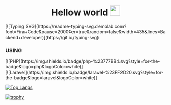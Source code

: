 <h1 align="center">Hellow world <img src="https://github.com/blackcater/blackcater/raw/main/images/Hi.gif" height="32"/></h1>
[![Typing SVG](https://readme-typing-svg.demolab.com?font=Fira+Code&pause=2000&center=true&random=false&width=435&lines=Backend+developer)](https://git.io/typing-svg)

<h3>USING</h3>
[![PHP](https://img.shields.io/badge/php-%23777BB4.svg?style=for-the-badge&logo=php&logoColor=white)]<br>
[![Laravel](https://img.shields.io/badge/laravel-%23FF2D20.svg?style=for-the-badge&logo=laravel&logoColor=white)]<br>


[![Top Langs](https://github-readme-stats.vercel.app/api/top-langs/?username=chokoladis)](https://github.com/anuraghazra/github-readme-stats)

[![trophy](https://github-profile-trophy.vercel.app/?username=chokoladis)](https://github.com/ryo-ma/github-profile-trophy)
<!--
**chokoladis/chokoladis** is a ✨ _special_ ✨ repository because its `README.md` (this file) appears on your GitHub profile.

Here are some ideas to get you started:

- 🔭 I’m currently working on ...
- 🌱 I’m currently learning ...
- 👯 I’m looking to collaborate on ...
- 🤔 I’m looking for help with ...
- 💬 Ask me about ...
- 📫 How to reach me: ...
- 😄 Pronouns: ...
- ⚡ Fun fact: ...
-->
